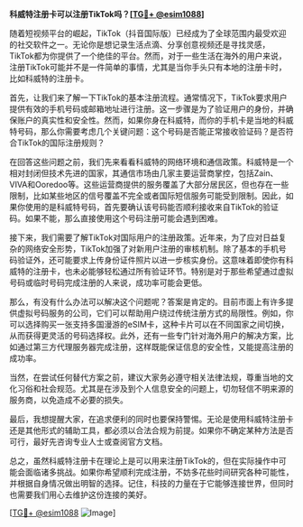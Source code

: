 **科威特注册卡可以注册TikTok吗？[[TG💪+ @esim1088](https://t.me/s/esim1088)]**

随着短视频平台的崛起，TikTok（抖音国际版）已经成为了全球范围内最受欢迎的社交软件之一。无论你是想记录生活点滴、分享创意视频还是寻找灵感，TikTok都为你提供了一个绝佳的平台。然而，对于一些生活在海外的用户来说，注册TikTok可能并不是一件简单的事情，尤其是当你手头只有本地的注册卡时，比如科威特的注册卡。

首先，让我们来了解一下TikTok的基本注册流程。通常情况下，TikTok要求用户提供有效的手机号码或邮箱地址进行注册。这一步骤是为了验证用户的身份，并确保账户的真实性和安全性。然而，如果你身在科威特，而你的手机卡是当地的科威特号码，那么你需要考虑几个关键问题：这个号码是否能正常接收验证码？是否符合TikTok的国际注册规则？

在回答这些问题之前，我们先来看看科威特的网络环境和通信政策。科威特是一个相对封闭但技术先进的国家，其通信市场由几家主要运营商掌控，包括Zain、VIVA和Ooredoo等。这些运营商提供的服务覆盖了大部分居民区，但也存在一些限制，比如某些地区的信号覆盖不完全或者国际短信服务可能受到限制。因此，如果你使用的是科威特号码，首先要确认该号码能否顺利接收来自TikTok的验证码。如果不能，那么直接使用这个号码注册可能会遇到困难。

接下来，我们需要了解TikTok对国际用户的注册政策。近年来，为了应对日益复杂的网络安全形势，TikTok加强了对新用户注册的审核机制。除了基本的手机号码验证外，还可能要求上传身份证件照片以进一步核实身份。这意味着即使你有科威特的注册卡，也未必能够轻松通过所有验证环节。特别是对于那些希望通过虚拟号码或临时号码完成注册的人来说，成功率可能会更低。

那么，有没有什么办法可以解决这个问题呢？答案是肯定的。目前市面上有许多提供虚拟号码服务的公司，它们可以帮助用户绕过传统注册方式的局限性。例如，你可以选择购买一张支持多国漫游的eSIM卡，这种卡片可以在不同国家之间切换，从而获得更灵活的号码选择权。此外，还有一些专门针对海外用户的解决方案，比如通过第三方代理服务器完成注册，这样既能保证信息的安全性，又能提高注册的成功率。

当然，在尝试任何替代方案之前，建议大家务必遵守相关法律法规，尊重当地的文化习俗和社会规范。尤其是在涉及到个人信息安全的问题上，切勿轻信不明来源的服务商，以免造成不必要的损失。

最后，我想提醒大家，在追求便利的同时也要保持警惕。无论是使用科威特注册卡还是其他形式的辅助工具，都必须以合法合规为前提。如果你不确定某种方法是否可行，最好先咨询专业人士或查阅官方文档。

总之，虽然科威特注册卡在理论上是可以用来注册TikTok的，但在实际操作中可能会面临诸多挑战。如果你希望顺利完成注册，不妨多花些时间研究各种可能性，并根据自身情况做出明智的选择。记住，科技的力量在于它能够连接世界，但同时也需要我们用心去维护这份连接的美好。

[[TG💪+ @esim1088](https://t.me/s/esim1088) ![Image](https://i.postimg.cc/4NQfJmqS/Snipaste-2025-05-13-00-14-12.png)]
